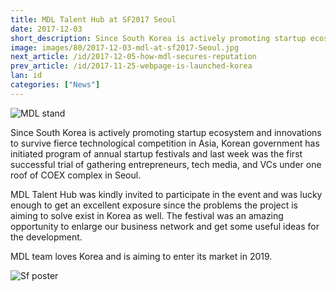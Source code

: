 ```yaml
---
title: MDL Talent Hub at SF2017 Seoul
date: 2017-12-03
short_description: Since South Korea is actively promoting startup ecosystem and innovations to survive fierce technological competition in Asia
image: images/80/2017-12-03-mdl-at-sf2017-Seoul.jpg
next_article: /id/2017-12-05-how-mdl-secures-reputation
prev_article: /id/2017-11-25-webpage-is-launched-korea
lan: id
categories: ["News"]
---
```


![MDL stand](https://gateway.ipfs.io/ipfs/QmdYQCaVShYseZF4eWZC1VxzyYR7h31ZXwFiBd8SgzZLVB/MDL_sf2017.jpeg)

Since South Korea is actively promoting startup ecosystem and innovations to survive fierce technological competition in Asia, Korean government has initiated program of annual startup festivals and last week was the first successful trial of gathering entrepreneurs, tech media, and VCs under one roof of COEX complex in Seoul.

MDL Talent Hub was kindly invited to participate in the event and was lucky enough to get an excellent exposure since the problems the project is aiming to solve exist in Korea as well. The festival was an amazing opportunity to enlarge our business network and get some useful ideas for the development.

MDL team loves Korea and is aiming to enter its market in 2019.


![Sf poster](https://gateway.ipfs.io/ipfs/QmeGn8mXf7Ew3QVifuQMXuyHWqi1696tuJgW8EhcPBqjWr/MDL_sf2017_1.jpeg)
